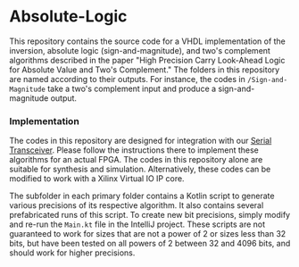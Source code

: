 # Absolute-Logic

This repository contains the source code for a VHDL implementation of the inversion, absolute logic (sign-and-magnitude), and two's complement algorithms described in the paper "High Precision Carry Look-Ahead Logic for Absolute Value and Two's Complement." The folders in this repository are named according to their outputs. For instance, the codes in `/Sign-and-Magnitude` take a two's complement input and produce a sign-and-magnitude output.

### Implementation
The codes in this repository are designed for integration with our [Serial Transceiver](https://github.com/ALUminaries/Serial-Transceiver). Please follow the instructions there to implement these algorithms for an actual FPGA. The codes in this repository alone are suitable for synthesis and simulation. Alternatively, these codes can be modified to work with a Xilinx Virtual IO IP core.

The subfolder in each primary folder contains a Kotlin script to generate various precisions of its respective algorithm. It also contains several prefabricated runs of this script. To create new bit precisions, simply modify and re-run the `Main.kt` file in the IntelliJ project. These scripts are not guaranteed to work for sizes that are not a power of 2 or sizes less than 32 bits, but have been tested on all powers of 2 between 32 and 4096 bits, and should work for higher precisions.